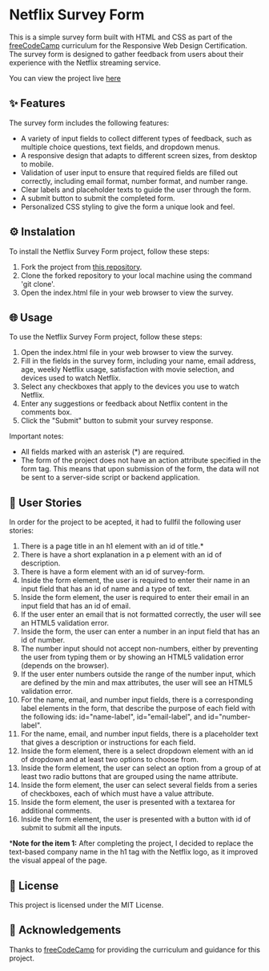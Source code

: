 # Netflix Survey Form
This is a simple survey form built with HTML and CSS as part of the [freeCodeCamp](https://www.freecodecamp.org/) curriculum for the Responsive Web Design Certification. The survey form is designed to gather feedback from users about their experience with the Netflix streaming service.

You can view the project live [here](https://larissasoares.com/projects/netflix%20survey%20form/)

## ✨ Features
The survey form includes the following features:
* A variety of input fields to collect different types of feedback, such as multiple choice questions, text fields, and dropdown menus.
* A responsive design that adapts to different screen sizes, from desktop to mobile.
* Validation of user input to ensure that required fields are filled out correctly, including email format, number format, and number range.
* Clear labels and placeholder texts to guide the user through the form.
* A submit button to submit the completed form.
* Personalized CSS styling to give the form a unique look and feel.

## ⚙️ Instalation
To install the Netflix Survey Form project, follow these steps:

1. Fork the project from [this repository](https://github.com/larissasoarre/NetflixSurveyForm).
2. Clone the forked repository to your local machine using the command 'git clone'.
3. Open the index.html file in your web browser to view the survey.

## 🌐 Usage
To use the Netflix Survey Form project, follow these steps:

1. Open the index.html file in your web browser to view the survey.
2. Fill in the fields in the survey form, including your name, email address, age, weekly Netflix usage, satisfaction with movie selection, and devices used to watch Netflix.
3. Select any checkboxes that apply to the devices you use to watch Netflix.
4. Enter any suggestions or feedback about Netflix content in the comments box.
5. Click the "Submit" button to submit your survey response.

Important notes:

* All fields marked with an asterisk (*) are required.
* The form of the project does not have an action attribute specified in the form tag. This means that upon submission of the form, the data will not be sent to a server-side script or backend application.

## 👥 User Stories
In order for the project to be acepted, it had to fullfil the following user stories:

1. There is a page title in an h1 element with an id of title.*
2. There is have a short explanation in a p element with an id of description.
3. There is have a form element with an id of survey-form.
4. Inside the form element, the user is required to enter their name in an input field that has an id of name and a type of text.
5. Inside the form element, the user is required to enter their email in an input field that has an id of email.
6. If the user enter an email that is not formatted correctly, the user will see an HTML5 validation error.
7. Inside the form, the user can enter a number in an input field that has an id of number.
8. The number input should not accept non-numbers, either by preventing the user from typing them or by showing an HTML5 validation error (depends on the browser).
9. If the user enter numbers outside the range of the number input, which are defined by the min and max attributes, the user will see an HTML5 validation error.
10. For the name, email, and number input fields, there is a corresponding label elements in the form, that describe the purpose of each field with the following ids: id="name-label", id="email-label", and id="number-label".
11. For the name, email, and number input fields, there is a placeholder text that gives a description or instructions for each field.
12. Inside the form element, there is a select dropdown element with an id of dropdown and at least two options to choose from.
13. Inside the form element, the user can select an option from a group of at least two radio buttons that are grouped using the name attribute.
14. Inside the form element, the user can select several fields from a series of checkboxes, each of which must have a value attribute.
15. Inside the form element, the user is presented with a textarea for additional comments.
16. Inside the form element, the user is presented with a button with id of submit to submit all the inputs.

***Note for the item 1:** After completing the project, I decided to replace the text-based company name in the h1 tag with the Netflix logo, as it improved the visual appeal of the page.

## 🧾 License
This project is licensed under the MIT License.

## 🥰 Acknowledgements
Thanks to [freeCodeCamp](https://www.freecodecamp.org/) for providing the curriculum and guidance for this project.